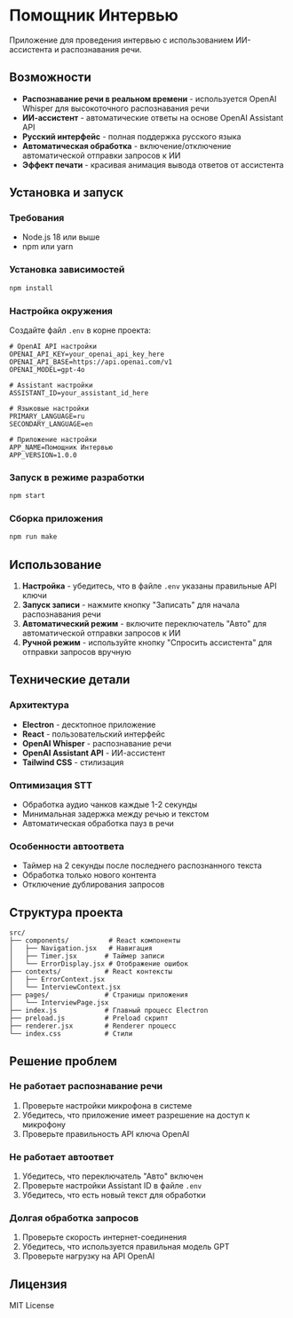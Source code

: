 # Помощник Интервью

Приложение для проведения интервью с использованием ИИ-ассистента и распознавания речи.

## Возможности

- **Распознавание речи в реальном времени** - используется OpenAI Whisper для высокоточного распознавания речи
- **ИИ-ассистент** - автоматические ответы на основе OpenAI Assistant API
- **Русский интерфейс** - полная поддержка русского языка
- **Автоматическая обработка** - включение/отключение автоматической отправки запросов к ИИ
- **Эффект печати** - красивая анимация вывода ответов от ассистента

## Установка и запуск

### Требования

- Node.js 18 или выше
- npm или yarn

### Установка зависимостей

```bash
npm install
```

### Настройка окружения

Создайте файл `.env` в корне проекта:

```env
# OpenAI API настройки
OPENAI_API_KEY=your_openai_api_key_here
OPENAI_API_BASE=https://api.openai.com/v1
OPENAI_MODEL=gpt-4o

# Assistant настройки
ASSISTANT_ID=your_assistant_id_here

# Языковые настройки
PRIMARY_LANGUAGE=ru
SECONDARY_LANGUAGE=en

# Приложение настройки
APP_NAME=Помощник Интервью
APP_VERSION=1.0.0
```

### Запуск в режиме разработки

```bash
npm start
```

### Сборка приложения

```bash
npm run make
```

## Использование

1. **Настройка** - убедитесь, что в файле `.env` указаны правильные API ключи
2. **Запуск записи** - нажмите кнопку "Записать" для начала распознавания речи
3. **Автоматический режим** - включите переключатель "Авто" для автоматической отправки запросов к ИИ
4. **Ручной режим** - используйте кнопку "Спросить ассистента" для отправки запросов вручную

## Технические детали

### Архитектура

- **Electron** - десктопное приложение
- **React** - пользовательский интерфейс
- **OpenAI Whisper** - распознавание речи
- **OpenAI Assistant API** - ИИ-ассистент
- **Tailwind CSS** - стилизация

### Оптимизация STT

- Обработка аудио чанков каждые 1-2 секунды
- Минимальная задержка между речью и текстом
- Автоматическая обработка пауз в речи

### Особенности автоответа

- Таймер на 2 секунды после последнего распознанного текста
- Обработка только нового контента
- Отключение дублирования запросов

## Структура проекта

```
src/
├── components/          # React компоненты
│   ├── Navigation.jsx   # Навигация
│   ├── Timer.jsx       # Таймер записи
│   └── ErrorDisplay.jsx # Отображение ошибок
├── contexts/           # React контексты
│   ├── ErrorContext.jsx
│   └── InterviewContext.jsx
├── pages/              # Страницы приложения
│   └── InterviewPage.jsx
├── index.js            # Главный процесс Electron
├── preload.js          # Preload скрипт
├── renderer.jsx        # Renderer процесс
└── index.css           # Стили
```

## Решение проблем

### Не работает распознавание речи

1. Проверьте настройки микрофона в системе
2. Убедитесь, что приложение имеет разрешение на доступ к микрофону
3. Проверьте правильность API ключа OpenAI

### Не работает автоответ

1. Убедитесь, что переключатель "Авто" включен
2. Проверьте настройки Assistant ID в файле `.env`
3. Убедитесь, что есть новый текст для обработки

### Долгая обработка запросов

1. Проверьте скорость интернет-соединения
2. Убедитесь, что используется правильная модель GPT
3. Проверьте нагрузку на API OpenAI

## Лицензия

MIT License
